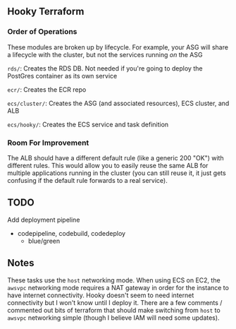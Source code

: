 ## Hooky Terraform

### Order of Operations

These modules are broken up by lifecycle. For example, your ASG will share a lifecycle with the cluster, but not the services running _on_ the ASG

`rds/`: Creates the RDS DB. Not needed if you're going to deploy the PostGres container as its own service

`ecr/`: Creates the ECR repo

`ecs/cluster/`: Creates the ASG (and associated resources), ECS cluster, and ALB

`ecs/hooky/`: Creates the ECS service and task definition


### Room For Improvement

The ALB should have a different default rule (like a generic 200 "OK") with different rules. This would allow you to easily reuse the same ALB for multiple applications running in the cluster (you can still reuse it, it just gets confusing if the default rule forwards to a real service). 

## TODO 

Add deployment pipeline
- codepipeline, codebuild, codedeploy
    - blue/green

## Notes

These tasks use the `host` networking mode. When using ECS on EC2, the `awsvpc` networking mode requires a NAT gateway in order for the instance to have internet connectivity. Hooky doesn't seem to need internet connectivity but I won't know until I deploy it. There are a few comments / commented out bits of terraform that should make switching from `host` to `awsvpc` networking simple (though I believe IAM will need some updates).